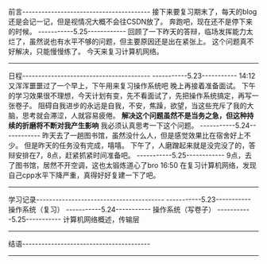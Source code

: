 前言----------------------------------------
接下来要复习期末了，每天的blog还是会记一记，但是视情况大概不会往CSDN放了。
奔跑吧，现在还不是停下来的时候。
-----------5.25------------
回顾了一下昨天的答辩，临场发挥能力太烂了，虽然说也有水平不够的问题，但主要原因还是出在紧张上。
这个问题真不好解决，只能慢慢练了。
今天来复习计算机网络。

----------------------------------------

日程----------------------------------------
-----------5.23-----------
14:12 又浑浑噩噩过了一个早上，下午用来复习操作系统吧
晚上再接着准备面试。
下午的学习效果很不理想，今天计划有变，先不看面试了，先把操作系统搞定，再写一张卷子。
阻碍自我进步的永远是自我，不安，焦躁，欲望，当这些充斥了我的大脑，思考就会滞涩，人就容易疲倦。
**解决这个问题虽然不是当务之急，但这种持续的折磨将不断对我产生影响**
我必须认真思考一下这个问题。
-----------5.24------------
昨天去了一趟图书馆，虽然没什么人，但是感觉效果比在宿舍好上不少。
但是昨天的任务没有完成，嘻嘻。
下午了，人磨蹭起来就是没完没了的，答辩安排在7，8点，赶紧抓紧时间准备吧。
-----------5.25------------
9点，去了图书馆，居然不开空调，这也太锻炼道心了bro
16:50 在复习计算机网络，发现自己cpp水平下降严重，真得好好复建一下了吧。

----------------------------------------

学习记录----------------------------------------
-----------5.23-----------
操作系统（复习）
-----------5.24-----------
操作系统（写卷子）
-----------5.25-----------
计算机网络概述，传输层

----------------------------------------

结语----------------------------------------

---------------------------------------